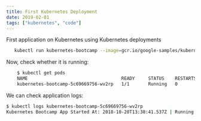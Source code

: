 ```yaml
---
title: First Kubernetes Deployment
date: 2019-02-01
tags: ["kubernetes", "code"]
---
```


First application on Kubernetes using Kubernetes deployments

<!--more-->

```sh
   kubectl run kubernetes-bootcamp --image=gcr.io/google-samples/kubernetes-bootcamp:v1 --port=8080
```

Now, check whether it is running:
```sh
    $ kubectl get pods
    NAME                                   READY     STATUS    RESTARTS   AGE
    kubernetes-bootcamp-5c69669756-wv2rp   1/1       Running   0          11s
```

We can check application logs:
```sh
$ kubectl logs kubernetes-bootcamp-5c69669756-wv2rp
Kubernetes Bootcamp App Started At: 2018-10-20T13:38:41.537Z | Running On:  kubernetes-bootcamp-5c69669756-wv2rp
```

